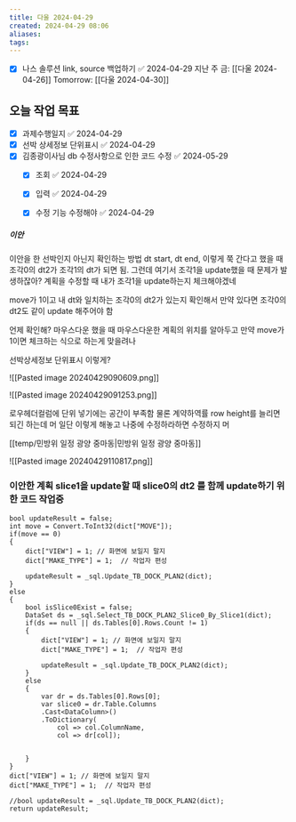 ```yaml
---
title: 다울 2024-04-29
created: 2024-04-29 08:06
aliases: 
tags:
---
```

- [x] 나스 솔루션 link, source 백업하기 ✅ 2024-04-29
지난 주 금: [[다울 2024-04-26]]
Tomorrow: [[다울 2024-04-30]]

## 오늘 작업 목표
- [x] 과제수행일지 ✅ 2024-04-29
- [x] 선박 상세정보 단위표시 ✅ 2024-04-29
- [x] 김종광이사님 db 수정사항으로 인한 코드 수정 ✅ 2024-05-29
	- [x] 조회 ✅ 2024-04-29
	- [x] 입력 ✅ 2024-04-29
	- [x] 수정 기능 수정해야 ✅ 2024-04-29


##### 이안
이안을 한 선박인지 아닌지 확인하는 방법
dt start, dt end, 이렇게 쭉 간다고 했을 때
조각0의 dt2가 조각1의 dt가 되면 됨.
그런데 여기서
조각1을 update했을 때 문제가 발생하잖아?
계획을 수정할 때 내가 조각1을 update하는지 체크해야겠네

move가 1이고
내 dt와 일치하는 조각0의 dt2가 있는지 확인해서 만약 있다면
조각0의 dt2도 같이 update 해주어야 함

언제 확인해?
마우스다운 했을 때
마우스다운한 계획의 위치를 알아두고 만약 move가 1이면 체크하는 식으로 하는게 맞을려나

선박상세정보 단위표시 이렇게?


![[Pasted image 20240429090609.png]]

![[Pasted image 20240429091253.png]]

로우헤더컬럼에 단위 넣기에는 공간이 부족함
물론 계약하역률 row height를 늘리면 되긴 하는데
머 일단 이렇게 해놓고 나중에 수정하라하면 수정하지 머


[[temp/민방위 일정 광양 중마동|민방위 일정 광양 중마동]]


![[Pasted image 20240429110817.png]]


### 이안한 계획 slice1을 update할 때 slice0의 dt2 를 함께 update하기 위한 코드 작업중
```CSHARP
bool updateResult = false;
int move = Convert.ToInt32(dict["MOVE"]);
if(move == 0)
{
    dict["VIEW"] = 1; // 화면에 보일지 말지
    dict["MAKE_TYPE"] = 1;  // 작업자 편성

    updateResult = _sql.Update_TB_DOCK_PLAN2(dict);
}
else
{   
    bool isSlice0Exist = false;
    DataSet ds = _sql.Select_TB_DOCK_PLAN2_Slice0_By_Slice1(dict);
    if(ds == null || ds.Tables[0].Rows.Count != 1)
    {
        dict["VIEW"] = 1; // 화면에 보일지 말지
        dict["MAKE_TYPE"] = 1;  // 작업자 편성

        updateResult = _sql.Update_TB_DOCK_PLAN2(dict);
    }
    else
    {
        var dr = ds.Tables[0].Rows[0];
        var slice0 = dr.Table.Columns
        .Cast<DataColumn>()
        .ToDictionary(
            col => col.ColumnName,
            col => dr[col]);

        
    }
}
dict["VIEW"] = 1; // 화면에 보일지 말지
dict["MAKE_TYPE"] = 1;  // 작업자 편성

//bool updateResult = _sql.Update_TB_DOCK_PLAN2(dict);
return updateResult;
```